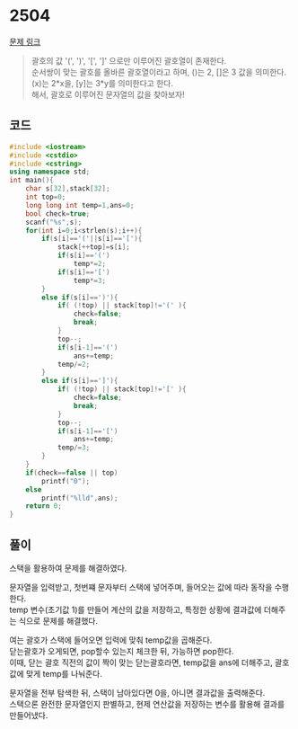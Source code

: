 # 2504

[문제 링크](https://www.acmicpc.net/problem/2504)
> 괄호의 값
> '(', ')', '[', ']' 으로만 이루어진 괄호열이 존재한다.  
> 순서쌍이 맞는 괄호를 올바른 괄호열이라고 하며, ()는 2, []은 3 값을 의미한다.  
> (x)는 2\*x을, \[y\]는 3*y를 의미한다고 한다.  
> 해서, 괄호로 이루어진 문자열의 값을 찾아보자!  

## 코드

```c++
#include <iostream>
#include <cstdio>
#include <cstring>
using namespace std;
int main(){
    char s[32],stack[32];
    int top=0;
    long long int temp=1,ans=0;
    bool check=true;
    scanf("%s",s);
    for(int i=0;i<strlen(s);i++){
        if(s[i]=='('||s[i]=='['){
            stack[++top]=s[i];
            if(s[i]=='(')
                temp*=2;
            if(s[i]=='[')
                temp*=3;
        }
        else if(s[i]==')'){
            if( (!top) || stack[top]!='(' ){
                check=false;
                break;
            }
            top--;
            if(s[i-1]=='(')
                ans+=temp;
            temp/=2;
        }
        else if(s[i]==']'){
            if( (!top) || stack[top]!='[' ){
                check=false;
                break;
            }
            top--;
            if(s[i-1]=='[')
                ans+=temp;
            temp/=3;
        }
    }
    if(check==false || top)
        printf("0");
    else
        printf("%lld",ans);
    return 0;
}
```

## 풀이

스택을 활용하여 문제를 해결하였다.

문자열을 입력받고, 첫번쨰 문자부터 스택에 넣어주며, 들어오는 값에 따라 동작을 수행한다.  
temp 변수(초기값 1)를 만들어 계산의 값을 저장하고, 특정한 상황에 결과값에 더해주는 식으로 문제를 해결했다.

여는 괄호가 스택에 들어오면 입력에 맞춰 temp값을 곱해준다.  
닫는괄호가 오게되면, pop할수 있는지 체크한 뒤, 가능하면 pop한다.  
이때, 닫는 괄호 직전의 값이 짝이 맞는 닫는괄호라면, temp값을 ans에 더해주고, 괄호값에 맞게 temp를 나눠준다.  

문자열을 전부 탐색한 뒤, 스택이 남아있다면 0을, 아니면 결과값을 출력해준다.  
스택으론 완전한 문자열인지 판별하고, 현제 연산값을 저장하는 변수를 활용해 결과를 만들어냈다.  

